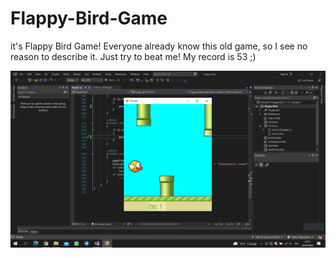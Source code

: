 # Flappy-Bird-Game

it's Flappy Bird Game!
Everyone already know this old game, so I see no reason to describe it.
Just try to beat me!
My record is 53 ;)


![Screenshot](https://github.com/drprrrr/Flappy-Bird-Game/blob/0bccf3fc56147646884f6acb75bb5739d43cb208/Flappy%20Bird/image_2022-04-04_21-57-24.png)
